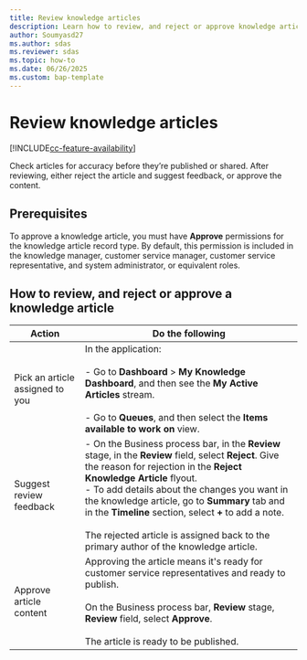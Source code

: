 ```yaml
---
title: Review knowledge articles 
description: Learn how to review, and reject or approve knowledge articles. 
author: Soumyasd27
ms.author: sdas
ms.reviewer: sdas
ms.topic: how-to
ms.date: 06/26/2025
ms.custom: bap-template
---
```


# Review knowledge articles

[!INCLUDE[cc-feature-availability](../../includes/cc-feature-availability.md)]


Check articles for accuracy before they’re published or shared. After reviewing, either reject the article and suggest feedback, or approve the content.

## Prerequisites

To approve a knowledge article, you must have **Approve** permissions for the knowledge article record type. By default, this permission is included in the knowledge manager, customer service manager, customer service representative, and system administrator, or equivalent roles.

## How to review, and reject or approve a knowledge article

|Action |Do the following|  
|--------|-------------|  
|Pick an article assigned to you|In the application: <br /><br /> - Go to **Dashboard** > **My Knowledge Dashboard**, and then see the **My Active Articles** stream.<br /><br /> - Go to **Queues**, and then select the **Items available to work on** view.|  
|Suggest review feedback|- On the Business process bar, in the **Review** stage, in the **Review** field, select **Reject**. Give the reason for rejection in the **Reject Knowledge Article** flyout. <br />-  To add details about the changes you want in the knowledge article, go to **Summary** tab and in the **Timeline** section, select **+** to add a note.<br /><br /> The rejected article is  assigned back to the primary author of the knowledge article.|  
|Approve article content |Approving the article means it's ready for customer service representatives and ready to publish.<br /><br /> On the Business process bar, **Review** stage, **Review** field, select **Approve**.<br /><br /> The article is ready to be published.|
